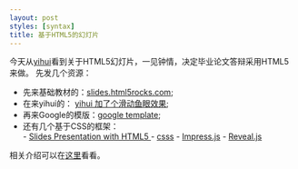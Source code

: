 ```yaml
---
layout: post
styles: [syntax]
title: 基于HTML5的幻灯片
---
```


今天从[yihui](http://yihui.name/cn/2011/11/html5-slides/ "HTML5")看到关于HTML5幻灯片，一见钟情，决定毕业论文答辩采用HTML5来做。
先发几个资源：   
- 先来基础教材的：[slides.html5rocks.com](http://slides.html5rocks.com/#landing-slide "HTML5");  
- 在来yihui的：		[yihui 加了个滑动鱼眼效果](http://slides.html5rocks.com/#landing-slide "HTML5");   
- 再来Google的模版：[google template](http://html5slides.googlecode.com/svn/trunk/template/index.html#1 "HTML5");
- 还有几个基于CSS的框架：  
		- [Slides Presentation with HTML5 ](https://github.com/briancavalier/slides "")
		- [csss](https://github.com/LeaVerou/CSSS "")
		- [Impress.js](http://www.oschina.net/p/impress-js "")
		- [Reveal.js](http://www.oschina.net/p/reveal-js "")
		
相关介绍可以在[这里](http://www.oschina.net/news/26182/6-best-html5-css3-ppt-tools)看看。